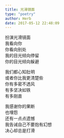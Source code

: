 ```yaml
---  
title: 光滑镜面  
type: "poetry"  
author: Herb  
date: 2017-05-12 22:48:09  
---  
```

扮演光滑镜面  
我看向你  
你看向别处  
我的目光倾向停留  
你的目光倾向躲避  

我们都心知肚明  
或者你比我更清楚些  
你有多密不透风  
有多坚决如铁  
有多刚直  

我感谢你的果断  
也埋怨  
还有一点点遗憾  
我告诫自己不要抱有幻想  
决心却总是打滑
